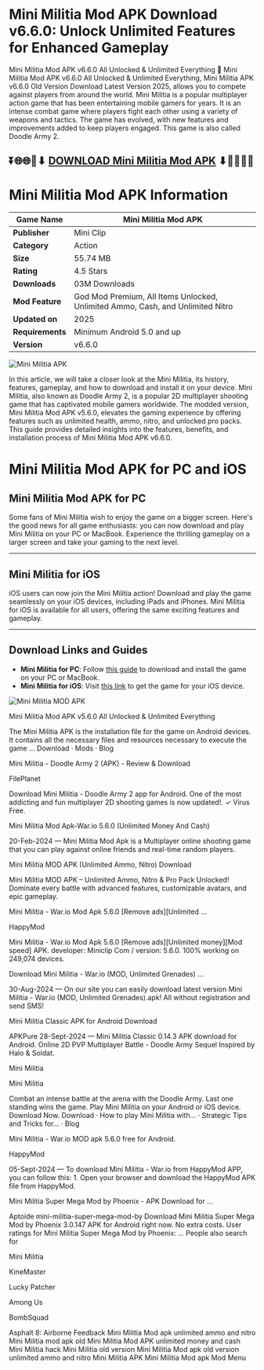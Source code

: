 # Mini Militia Mod APK Download v6.6.0: Unlock Unlimited Features for Enhanced Gameplay

Mini Militia Mod APK v6.6.0 All Unlocked & Unlimited Everything 👋 Mini Militia Mod APK v6.6.0 All Unlocked & Unlimited Everything, Mini Militia APK v6.6.0 Old Version Download Latest Version 2025, allows you to compete against players from around the world. Mini Militia is a popular multiplayer action game that has been entertaining mobile gamers for years. It is an intense combat game where players fight each other using a variety of weapons and tactics. The game has evolved, with new features and improvements added to keep players engaged. This game is also called Doodle Army 2.

## ⏬🌐🌐📌⬇ [DOWNLOAD Mini Militia Mod APK](https://www.minimilitia-apk.net/) ⬇📌🌐🌐⏬

# Mini Militia Mod APK Information

| **Game Name**       | Mini Militia Mod APK                                   |
|----------------------|-------------------------------------------------------|
| **Publisher**        | Mini Clip                                             |
| **Category**         | Action                                                |
| **Size**             | 55.74 MB                                              |
| **Rating**           | 4.5 Stars                                             |
| **Downloads**        | 03M Downloads                                         |
| **Mod Feature**      | God Mod Premium, All Items Unlocked, Unlimited Ammo, Cash, and Unlimited Nitro |
| **Updated on**       | 2025                                          |
| **Requirements**     | Minimum Android 5.0 and up                            |
| **Version**          | v6.6.0                                                |

![Mini Militia APK](https://github.com/user-attachments/assets/01bb0e02-608f-47d4-952f-96c0f1506a33)


In this article, we will take a closer look at the Mini Militia, its history, features, gameplay, and how to download and install it on your device. Mini Militia, also known as Doodle Army 2, is a popular 2D multiplayer shooting game that has captivated mobile gamers worldwide. The modded version, Mini Militia Mod APK v5.6.0, elevates the gaming experience by offering features such as unlimited health, ammo, nitro, and unlocked pro packs. This guide provides detailed insights into the features, benefits, and installation process of Mini Militia Mod APK v6.6.0.


# Mini Militia Mod APK for PC and iOS

## Mini Militia Mod APK for PC

Some fans of Mini Militia wish to enjoy the game on a bigger screen. Here's the good news for all game enthusiasts: you can now download and play Mini Militia on your PC or MacBook. Experience the thrilling gameplay on a larger screen and take your gaming to the next level.

---

## Mini Militia for iOS

iOS users can now join the Mini Militia action! Download and play the game seamlessly on your iOS devices, including iPads and iPhones. Mini Militia for iOS is available for all users, offering the same exciting features and gameplay.

---

## Download Links and Guides

- **Mini Militia for PC**: Follow [this guide](https://www.minimilitia-apk.net/mini-militia-for-pc/) to download and install the game on your PC or MacBook.  
- **Mini Militia for iOS**: Visit [this link](https://www.minimilitia-apk.net/mini-militia-old-versions/) to get the game for your iOS device.


![Mini Militia MOD APK](https://github.com/user-attachments/assets/45bf735c-54c8-404a-8c38-0b2b23027967)



Mini Militia Mod APK v5.6.0 All Unlocked & Unlimited Everything

The Mini Militia APK is the installation file for the game on Android devices. It contains all the necessary files and resources necessary to execute the game ...
‎Download · ‎Mods · ‎Blog

Mini Militia - Doodle Army 2 (APK) - Review & Download

FilePlanet

Download Mini Militia - Doodle Army 2 app for Android. One of the most addicting and fun multiplayer 2D shooting games is now updated!. ✓ Virus Free.

Mini Militia Mod Apk-War.io 5.6.0 (Unlimited Money And Cash)


20-Feb-2024 — Mini Militia Mod Apk is a Multiplayer online shooting game that you can play against online friends and real-time random players.

Mini Militia MOD APK (Unlimited Ammo, Nitro) Download

Mini Militia MOD APK – Unlimited Ammo, Nitro & Pro Pack Unlocked! Dominate every battle with advanced features, customizable avatars, and epic gameplay.

Mini Militia - War.io Mod Apk 5.6.0 [Remove ads][Unlimited ...

HappyMod

Mini Militia - War.io Mod Apk 5.6.0 [Remove ads][Unlimited money][Mod speed] APK. developer: Miniclip Com / version: 5.6.0. 100% working on 249,074 devices.

Download Mini Militia - War.io (MOD, Unlimited Grenades) ...

30-Aug-2024 — On our site you can easily download latest version Mini Militia - War.io (MOD, Unlimited Grenades).apk! All without registration and send SMS!

Mini Militia Classic APK for Android Download

APKPure
28-Sept-2024 — Mini Militia Classic 0.14.3 APK download for Android. Online 2D PVP Multiplayer Battle - Doodle Army Sequel Inspired by Halo & Soldat.

Mini Militia

Mini Militia

Combat an intense battle at the arena with the Doodle Army. Last one standing wins the game. Play Mini Militia on your Android or iOS device. Download Now.
‎Download · ‎How to play Mini Militia with... · ‎Strategic Tips and Tricks for... · ‎Blog

Mini Militia - War.io MOD apk 5.6.0 free for Android.

HappyMod

05-Sept-2024 — To download Mini Militia - War.io from HappyMod APP, you can follow this: 1. Open your browser and download the HappyMod APK file from HappyMod.

Mini Militia Super Mega Mod by Phoenix - APK Download for ...

Aptoide mini-militia-super-mega-mod-by
Download Mini Militia Super Mega Mod by Phoenix 3.0.147 APK for Android right now. No extra costs. User ratings for Mini Militia Super Mega Mod by Phoenix: ...
People also search for

Mini Militia

KineMaster

Lucky Patcher

Among Us

BombSquad

Asphalt 8: Airborne
Feedback
Mini Militia Mod apk unlimited ammo and nitro
Mini Militia mod apk old
Mini Militia Mod APK unlimited money and cash
Mini Militia hack
Mini Militia old version
Mini Militia Mod apk old version unlimited ammo and nitro
Mini Militia APK
Mini Militia Mod apk Mod Menu
